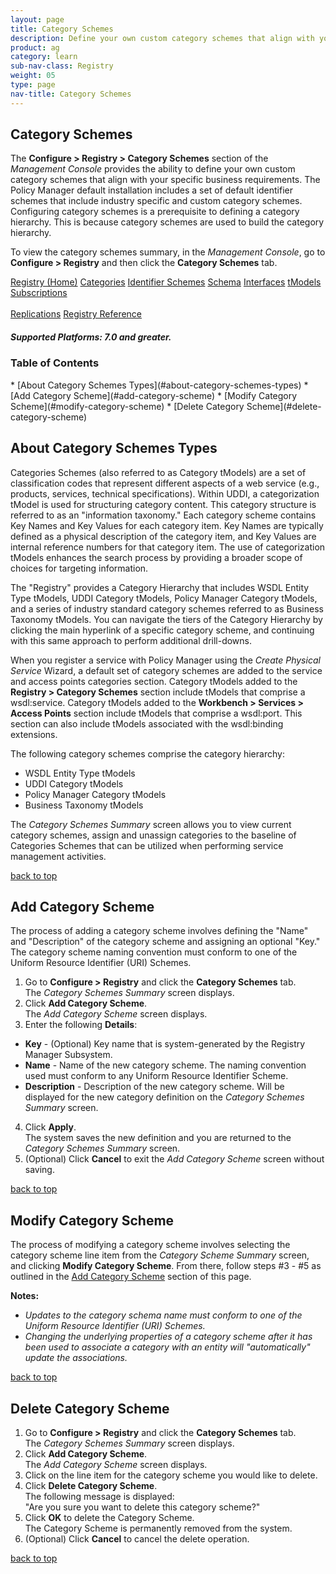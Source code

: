 ```yaml
---
layout: page
title: Category Schemes
description: Define your own custom category schemes that align with your specific business requirements, a prerequisite to defining a category hierarchy.
product: ag
category: learn
sub-nav-class: Registry
weight: 05
type: page
nav-title: Category Schemes
---
```


## Category Schemes
The **Configure > Registry > Category Schemes** section of the *Management Console* provides the ability to define your own custom category schemes that align with your specific business requirements. The Policy Manager default installation includes a set  of default identifier schemes that include industry specific and custom category schemes. Configuring category schemes is a prerequisite to defining a category hierarchy. This is because category schemes are used to build the category hierarchy.

To view the category schemes summary, in the *Management Console*, go to **Configure > Registry** and then click the **Category Schemes** tab.

<a href="../registry/registry_toc.html" class="button secondary">Registry (Home)</a> <a href="../registry/categories.html" class="button secondary">Categories</a> <a href="../registry/identifier_schemes.html" class="button secondary">Identifier Schemes</a> <a href="../registry/schema.html" class="button secondary">Schema</a> <a href="../registry/interfaces.html" class="button secondary">Interfaces</a> <a href="../registry/tmodels.html" class="button secondary">tModels</a> <a href="../registry/subscriptions.html" class="button secondary">Subscriptions</a> <br><br> <a href="../registry/replications.html" class="button secondary">Replications</a> <a href="../registry/registry_reference.html" class="button secondary">Registry Reference</a>
<h5 class="stamp">Supported Platforms: 7.0 and greater.</h5>

### Table of Contents
<div id="toc-marker"></div>
* [About Category Schemes Types](#about-category-schemes-types)
* [Add Category Scheme](#add-category-scheme)
* [Modify Category Scheme](#modify-category-scheme)
* [Delete Category Scheme](#delete-category-scheme)


## About Category Schemes Types

Categories Schemes (also referred to as Category tModels) are a set of classification codes that represent different aspects of a web service (e.g., products, services, technical specifications). Within UDDI, a categorization tModel is used for structuring category content. This category structure is referred to as an "information taxonomy." Each category scheme contains Key Names and Key Values for each category item.  Key Names are typically defined as a physical description of the category item, and Key Values are internal reference numbers for that category item. The use of categorization tModels enhances the search process by providing a broader scope of choices for targeting information.

The "Registry" provides a Category Hierarchy that includes WSDL Entity Type tModels, UDDI Category tModels, Policy Manager Category tModels, and a series of industry standard category schemes referred to as Business Taxonomy tModels. You can navigate the tiers of the Category Hierarchy by clicking the main hyperlink of a specific category scheme, and continuing with this same approach to perform additional drill-downs.

When you register a service with Policy Manager using the *Create Physical Service* Wizard, a default set of category schemes are added to the service and access points categories section. Category tModels added to the **Registry > Category Schemes** section include tModels that comprise a wsdl:service. Category tModels added to the **Workbench > Services > Access Points** section include tModels that comprise a wsdl:port. This section can also include tModels associated with the wsdl:binding extensions.

The following  category schemes comprise the category hierarchy:

* WSDL Entity Type tModels
* UDDI Category tModels
* Policy Manager Category tModels
* Business Taxonomy tModels

The *Category Schemes Summary* screen allows you to view current category schemes, assign and unassign categories to the baseline of Categories Schemes that can be utilized when performing service management activities.

<a href="#top">back to top</a> 



## Add Category Scheme

The process of adding a category scheme involves defining the "Name" and "Description" of the category scheme and assigning an optional "Key." The category scheme naming convention must conform to one of the Uniform Resource Identifier (URI) Schemes.

1. Go to **Configure > Registry** and click the **Category Schemes** tab.  
The *Category Schemes Summary* screen displays.
2. Click **Add Category Scheme**.  
The *Add Category Scheme* screen displays.
3. Enter the following **Details**:  
  * **Key** - (Optional) Key name that is system-generated by the Registry Manager Subsystem.
  * **Name** - Name of the new category scheme. The naming convention used must conform to any Uniform Resource Identifier Scheme.
  * **Description** - Description of the new category scheme. Will be displayed for the new category definition on the *Category Schemes Summary* screen.
4. Click **Apply**.  
The system saves the new definition and you are returned to the *Category Schemes Summary* screen.
5. (Optional) Click **Cancel** to exit the *Add Category Scheme* screen without saving.

<a href="#top">back to top</a>

## Modify Category Scheme

The process of modifying a category scheme involves selecting the category scheme line item from the *Category Scheme Summary* screen, and clicking **Modify Category Scheme**.  From there, follow steps #3 - #5 as outlined in the [Add Category Scheme](#add-category-scheme) section of this page.

**Notes:**  

* *Updates to the category schema name must conform to one of the Uniform Resource Identifier (URI) Schemes.*
* *Changing the underlying properties of a category scheme after it has been used to associate a category with an entity will "automatically" update the associations.*

<a href="#top">back to top</a>

## Delete Category Scheme

1. Go to **Configure > Registry** and click the **Category Schemes** tab.  
The *Category Schemes Summary* screen displays.
2. Click **Add Category Scheme**.  
The *Add Category Scheme* screen displays.
3. Click on the line item for the category scheme you would like to delete.
4. Click **Delete Category Scheme**.  
The following message is displayed:  
"Are you sure you want to delete this category scheme?"
5. Click **OK** to delete the Category Scheme.  
The Category Scheme is permanently removed from the system.
6. (Optional) Click **Cancel** to cancel the delete operation.

<a href="#top">back to top</a>